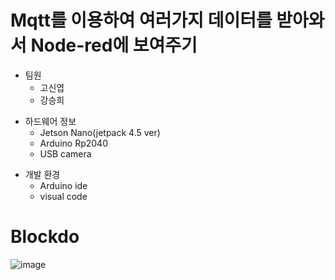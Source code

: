 # Mqtt를 이용하여 여러가지 데이터를 받아와서 Node-red에 보여주기  
  - 팀원  
    - 고신엽  
    - 강승희  

  + 하드웨어 정보
    + Jetson Nano(jetpack 4.5 ver)
    + Arduino Rp2040
    + USB camera

  * 개발 환경
    * Arduino ide
    * visual code
  
# Blockdo
![image](https://user-images.githubusercontent.com/94602114/174531314-c2d98807-51cd-43c5-b5d8-b0eafc8da0b4.png)
